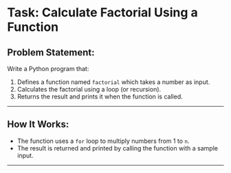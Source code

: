 # Task: Calculate Factorial Using a Function

## Problem Statement:
Write a Python program that:
1. Defines a function named `factorial` which takes a number as input.
2. Calculates the factorial using a loop (or recursion).
3. Returns the result and prints it when the function is called.

---

## How It Works:
- The function uses a `for` loop to multiply numbers from 1 to `n`.
- The result is returned and printed by calling the function with a sample input.

---
